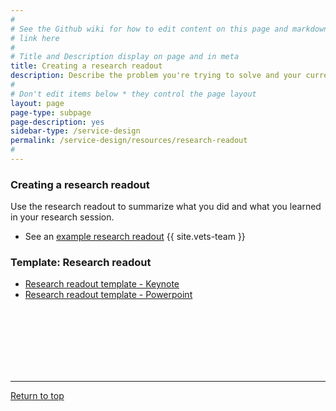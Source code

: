 ```yaml
---
#
# See the Github wiki for how to edit content on this page and markdown styles you can use:
# link here
#
# Title and Description display on page and in meta
title: Creating a research readout
description: Describe the problem you're trying to solve and your current hypothesis.
#
# Don't edit items below * they control the page layout
layout: page
page-type: subpage
page-description: yes
sidebar-type: /service-design
permalink: /service-design/resources/research-readout
#
---
```


### Creating a research readout

Use the research readout to summarize what you did and what you learned in your research session.

* See an <a title="" href="https://github.com/department-of-veterans-affairs/vets.gov-team/blob/master/Products/MHV%20Account%20Creation/MHV%20Upgrade/Research/MHV-upgrade-research-readout_v1.1.pdf" target="_blank">example research readout</a>
{{ site.vets-team }}


### Template: Research readout

* [Research readout template - Keynote](../resources/research-readout.key)
* [Research readout template - Powerpoint](../resources/research-readout.pptx)

<br/><br/><br/><br/><br/><br/>
<hr>

<a href="#">Return to top</a>
